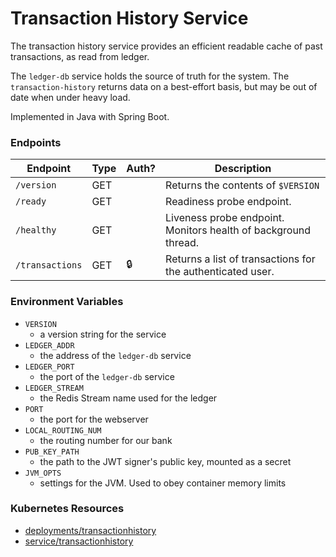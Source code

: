 # Transaction History Service

The transaction history service provides an efficient readable cache of past transactions, as read from ledger.

The `ledger-db` service holds the source of truth for the system. The `transaction-history` returns data on a
best-effort basis, but may be out of date when under heavy load.

Implemented in Java with Spring Boot.

### Endpoints

| Endpoint        | Type  | Auth? | Description                                                     |
| --------------- | ----- | ----- | --------------------------------------------------------------- |
| `/version`      | GET   |       |  Returns the contents of `$VERSION`                             |
| `/ready`        | GET   |       |  Readiness probe endpoint.                                      |
| `/healthy`      | GET   |       |  Liveness probe endpoint. Monitors health of background thread. |
| `/transactions` | GET   | 🔒    |  Returns a list of transactions for the authenticated user.     |

### Environment Variables

- `VERSION`
  - a version string for the service
- `LEDGER_ADDR`
  - the address of the `ledger-db` service
- `LEDGER_PORT`
  - the port of the `ledger-db` service
- `LEDGER_STREAM`
  - the Redis Stream name used for the ledger
- `PORT`
  - the port for the webserver
- `LOCAL_ROUTING_NUM`
  - the routing number for our bank
- `PUB_KEY_PATH`
  - the path to the JWT signer's public key, mounted as a secret
- `JVM_OPTS`
  - settings for the JVM. Used to obey container memory limits

### Kubernetes Resources

- [deployments/transactionhistory](/kubernetes-manifests/transaction-history.yaml)
- [service/transactionhistory](/kubernetes-manifests/transaction-history.yaml)
